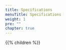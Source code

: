 ```yaml
---
title: Specifications
menuTitle: Specifications
weight: 1
pre: ""
chapter: true
---
```


{{% children %}}
